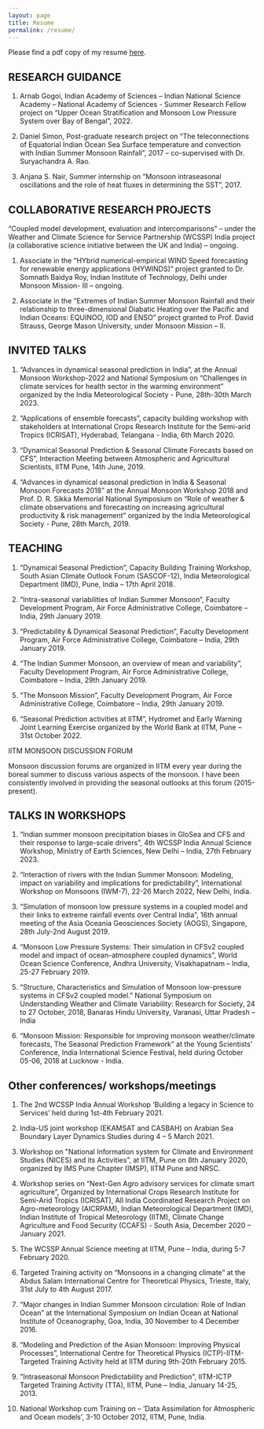```yaml
---
layout: page
title: Resume
permalink: /resume/
---
```


Please find a pdf copy of my resume [here].

## RESEARCH GUIDANCE	

1. Arnab Gogoi, Indian Academy of Sciences – Indian National Science Academy – National Academy of Sciences - Summer Research Fellow project on “Upper Ocean Stratification and Monsoon Low Pressure System over Bay of Bengal”, 2022.

2. Daniel Simon, Post-graduate research project on “The teleconnections of Equatorial Indian Ocean Sea Surface temperature and convection with Indian Summer Monsoon Rainfall”, 2017 – co-supervised with Dr. Suryachandra A. Rao.

2. Anjana S. Nair, Summer internship on “Monsoon intraseasonal oscillations and the role of heat fluxes in determining the SST”, 2017.

## COLLABORATIVE RESEARCH PROJECTS	

“Coupled model development, evaluation and intercomparisons” – under the Weather and Climate Science for Service Partnership (WCSSP) India project (a collaborative science initiative between the UK and India) – ongoing.

1. Associate in the “HYbrid numerical-empirical WIND Speed forecasting for renewable energy applications (HYWINDS)” project granted to Dr. Somnath Baidya Roy, Indian Institute of Technology, Delhi under Monsoon Mission- III – ongoing.

1. Associate in the “Extremes of Indian Summer Monsoon Rainfall and their relationship to three-dimensional Diabatic Heating over the Pacific and Indian Oceans: EQUINOO, IOD and ENSO” project granted to Prof. David Strauss, George Mason University, under Monsoon Mission – II.
	
## INVITED TALKS

1. “Advances in dynamical seasonal prediction in India”, at the Annual Monsoon Workshop-2022 and National Symposium on “Challenges in climate services for health sector in the warming environment” organized by the India Meteorological Society - Pune, 28th-30th March 2023.

1. “Applications of ensemble forecasts”, capacity building workshop with stakeholders at International Crops Research Institute for the Semi-arid Tropics (ICRISAT), Hyderabad, Telangana - India, 6th March 2020.

1. “Dynamical Seasonal Prediction & Seasonal Climate Forecasts based on CFS”, 
Interaction Meeting between Atmospheric and Agricultural Scientists, IITM Pune, 14th June, 2019.

1. “Advances in dynamical seasonal prediction in India & Seasonal Monsoon Forecasts 2018” at the Annual Monsoon Workshop 2018 and Prof. D. R. Sikka Memorial National Symposium on “Role of weather & climate observations and forecasting on increasing agricultural productivity & risk management” organized by the India Meteorological Society - Pune, 28th March, 2019.

## TEACHING

1. “Dynamical Seasonal Prediction”, Capacity Building Training Workshop, South Asian Climate Outlook Forum (SASCOF-12), India Meteorological Department (IMD), Pune, India – 17th April 2018.

1. “Intra-seasonal variabilities of Indian Summer Monsoon”, Faculty Development Program, Air Force Administrative College, Coimbatore – India, 29th January 2019.

1. “Predictability & Dynamical Seasonal Prediction”, Faculty Development Program, Air Force Administrative College, Coimbatore – India, 29th January 2019.

1. “The Indian Summer Monsoon, an overview of mean and variability”, Faculty Development Program, Air Force Administrative College, Coimbatore – India, 29th January 2019.

1. “The Monsoon Mission”, Faculty Development Program, Air Force Administrative College, Coimbatore – India, 29th January 2019.

1. “Seasonal Prediction activities at IITM”, Hydromet and Early Warning Joint Learning Exercise organized by the World Bank at IITM, Pune – 31st October 2022.

IITM MONSOON DISCUSSION FORUM	

Monsoon discussion forums are organized in IITM every year during the boreal summer to discuss various aspects of the monsoon. I have been consistently involved in providing the seasonal outlooks at this forum (2015-present).

## TALKS IN WORKSHOPS

1. “Indian summer monsoon precipitation biases in GloSea and CFS and 
their response to large-scale drivers”, 4th WCSSP India Annual Science Workshop, Ministry of Earth Sciences, New Delhi – India, 27th February 2023. 

1. “Interaction of rivers with the Indian Summer Monsoon: Modeling, impact on variability and implications for predictability”, International Workshop on Monsoons (IWM-7), 22-26 March 2022, New Delhi, India.

1. “Simulation of monsoon low pressure systems in a coupled model and their links to extreme rainfall events over Central India”, 16th annual meeting of the Asia Oceania Geosciences Society (AOGS), Singapore, 28th July-2nd August 2019. 

1. “Monsoon Low Pressure Systems: Their simulation in CFSv2 coupled model and impact of ocean-atmosphere coupled dynamics”, World Ocean Science Conference, Andhra University, Visakhapatnam – India, 25-27 February 2019.

1. “Structure, Characteristics and Simulation of Monsoon low-pressure
systems in CFSv2 coupled model.” National Symposium on Understanding Weather and Climate Variability: Research for Society, 24 to 27 October, 2018, Banaras Hindu University, Varanasi, Uttar Pradesh – India

1. “Monsoon Mission: Responsible for improving monsoon weather/climate forecasts, The Seasonal Prediction Framework” at the Young Scientists’ Conference, India International Science Festival, held during October 05-06, 2018 at Lucknow - India.

## Other conferences/ workshops/meetings

1. The 2nd WCSSP India Annual Workshop ‘Building a legacy in Science to Services’ held during 1st-4th February 2021.

1. India-US joint workshop (EKAMSAT and CASBAH) on Arabian Sea Boundary Layer Dynamics Studies during 4 – 5 March 2021.

1. Workshop on "National Information system for Climate and Environment Studies (NICES) and its Activities”, at IITM, Pune on 8th January 2020, organized by IMS Pune Chapter (IMSP), IITM Pune and NRSC.

1. Workshop series on “Next-Gen Agro advisory services for climate smart agriculture”, Organized by International Crops Research Institute for Semi-Arid Tropics (ICRISAT), All India Coordinated Research Project on Agro-meteorology (AICRPAM), Indian Meteorological Department (IMD), Indian Institute of Tropical Meteorology (IITM), Climate Change Agriculture and Food Security (CCAFS) - South Asia, December 2020 – January 2021.

1. The WCSSP Annual Science meeting at IITM, Pune – India, during 5-7 February 2020.

1. Targeted Training activity on “Monsoons in a changing climate” at the Abdus Salam International Centre for Theoretical Physics, Trieste, Italy, 31st July to 4th August 2017.

1. “Major changes in Indian Summer Monsoon circulation: Role of Indian Ocean” at the International Symposium on Indian Ocean at National Institute of Oceanography, Goa, India, 30 November to 4 December 2016.

1. “Modeling and Prediction of the Asian Monsoon: Improving Physical Processes”, International Centre for Theoretical Physics (ICTP)-IITM-Targeted Training Activity held at IITM during 9th-20th February 2015.

1. "Intraseasonal Monsoon Predictability and Prediction", IITM-ICTP Targeted Training Activity (TTA), IITM, Pune – India, January 14-25, 2013.

1. National Workshop cum Training on – ‘Data Assimilation for Atmospheric and Ocean models’, 3-10 October 2012, IITM, Pune, India.

[here]: https://tropmet.res.in/